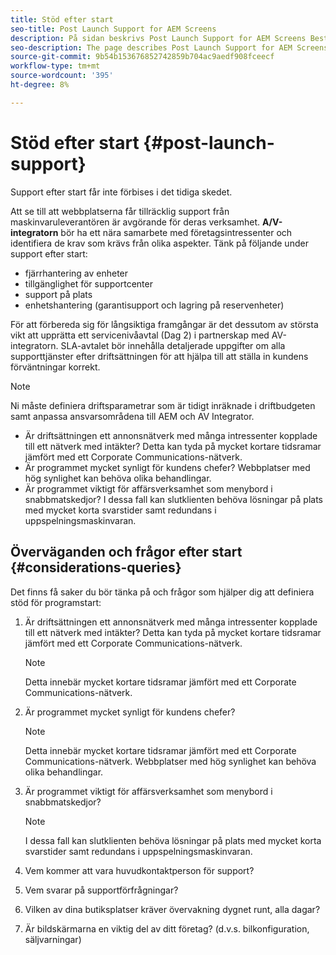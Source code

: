 ```yaml
---
title: Stöd efter start
seo-title: Post Launch Support for AEM Screens
description: På sidan beskrivs Post Launch Support for AEM Screens Best Practices Guide
seo-description: The page describes Post Launch Support for AEM Screens Best Practices Guide
source-git-commit: 9b54b153676852742859b704ac9aedf908fceecf
workflow-type: tm+mt
source-wordcount: '395'
ht-degree: 8%

---
```



# Stöd efter start {#post-launch-support}


Support efter start får inte förbises i det tidiga skedet.

Att se till att webbplatserna får tillräcklig support från maskinvaruleverantören är avgörande för deras verksamhet. **A/V-integratorn** bör ha ett nära samarbete med företagsintressenter och identifiera de krav som krävs från olika aspekter.
Tänk på följande under support efter start:

* fjärrhantering av enheter
* tillgänglighet för supportcenter
* support på plats
* enhetshantering (garantisupport och lagring på reservenheter)

För att förbereda sig för långsiktiga framgångar är det dessutom av största vikt att upprätta ett servicenivåavtal (Dag 2) i partnerskap med AV-integratorn. SLA-avtalet bör innehålla detaljerade uppgifter om alla supporttjänster efter driftsättningen för att hjälpa till att ställa in kundens förväntningar korrekt.

>[!NOTE]
>
>Ni måste definiera driftsparametrar som är tidigt inräknade i driftbudgeten samt anpassa ansvarsområdena till AEM och AV Integrator.
>
>* Är driftsättningen ett annonsnätverk med många intressenter kopplade till ett nätverk med intäkter? Detta kan tyda på mycket kortare tidsramar jämfört med ett Corporate Communications-nätverk.
>* Är programmet mycket synligt för kundens chefer? Webbplatser med hög synlighet kan behöva olika behandlingar.
>* Är programmet viktigt för affärsverksamhet som menybord i snabbmatskedjor? I dessa fall kan slutklienten behöva lösningar på plats med mycket korta svarstider samt redundans i uppspelningsmaskinvaran.


## Överväganden och frågor efter start {#considerations-queries}

Det finns få saker du bör tänka på och frågor som hjälper dig att definiera stöd för programstart:

1. Är driftsättningen ett annonsnätverk med många intressenter kopplade till ett nätverk med intäkter? Detta kan tyda på mycket kortare tidsramar jämfört med ett Corporate Communications-nätverk.
 
   >[!NOTE]
   >
   > Detta innebär mycket kortare tidsramar jämfört med ett Corporate Communications-nätverk.

1. Är programmet mycket synligt för kundens chefer?

   >[!NOTE]
   >
   > Detta innebär mycket kortare tidsramar jämfört med ett Corporate Communications-nätverk. Webbplatser med hög synlighet kan behöva olika behandlingar.

1. Är programmet viktigt för affärsverksamhet som menybord i snabbmatskedjor?

   >[!NOTE]
   >
   > I dessa fall kan slutklienten behöva lösningar på plats med mycket korta svarstider samt redundans i uppspelningsmaskinvaran.

1. Vem kommer att vara huvudkontaktperson för support?

1. Vem svarar på supportförfrågningar?

1. Vilken av dina butiksplatser kräver övervakning dygnet runt, alla dagar?

1. Är bildskärmarna en viktig del av ditt företag? (d.v.s. bilkonfiguration, säljvarningar)

